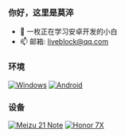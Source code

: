### 你好，这里是莫淬
- 🌱 一枚正在学习安卓开发的小白
- 📫 邮箱: liveblock@qq.com

### 环境
[![Windows](https://img.shields.io/badge/Windows-00BBFF?style=flat-square)](https://www.microsoft.com/windows10)
[![Android](https://img.shields.io/badge/Android-00C000?style=flat-square&logo=android&logoColor=FFFFFF&labelColor=00C000)](https://www.android.com/android-14/)

### 设备
[![Meizu 21 Note](https://img.shields.io/badge/Meizu%2021%20Note-F0F0F0?style=flat-square&logo=meizu)](https://m.meizu.com/21note/summary)
[![Honor 7X](https://img.shields.io/badge/Honor%207X-000000?style=flat-square&logo=huawei&logoColor=red&labelColor=)](https://detail.zol.com.cn/1184/1183521/param.shtml)

